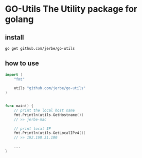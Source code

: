 # GO-Utils The Utility package for golang

## install 
`go get github.com/jerbe/go-utils`

## how to use

```go
import (
	"fmt"
	
    utils "github.com/jerbe/go-utils"
)


func main() {
	// print the local host name
    fmt.Println(utils.GetHostname())   
	// >> jerbe-mac
	
	// print local IP
	fmt.Println(utils.GetLocalIPv4())
	// >> 192.168.31.100
	
	...
}

```